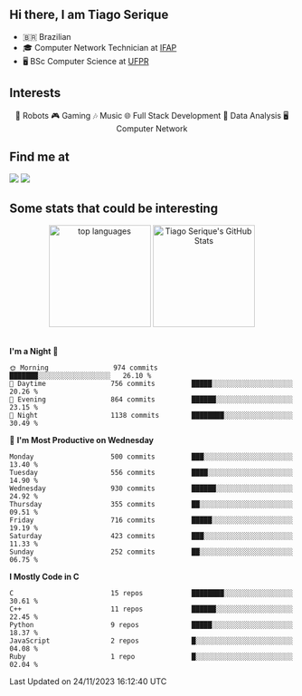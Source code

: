 
<h2> Hi there, I am Tiago Serique</h2>

<div>
	<ul>
		<li>🇧🇷 Brazilian</li>
		<li>🎓 Computer Network Technician at <a href="https://www.ifap.edu.br/">IFAP</a></li>
		<li>🖥️ BSc Computer Science at <a href="https://www.ufpr.br/portalufpr/">UFPR</a></li>
	</ul>
</div>


<h2>Interests</h2>

<div align="center">
	🤖 Robots 🎮 Gaming 🎶 Music 🌐 Full Stack Development 🎲 Data Analysis 🖥️ Computer Network
</div>

<h2>Find me at</h2>

<div>
	<a href="https://www.linkedin.com/in/tiago-serique"><img src="https://img.shields.io/badge/LinkedIn-0077B5?style=for-the-badge&logo=linkedin&logoColor=white"></a>
	<a href="https://www.instagram.com/tiago.serique/"><img src="https://img.shields.io/badge/Instagram-E4405F?style=for-the-badge&logo=instagram&logoColor=white"></a>
</div>

<h2>Some stats that could be interesting</h2>

<div align="center">
	<img height="180em" src="https://tiagoserique.vercel.app/api/top-langs/?layout=compact&theme=tokyonight&username=tiagoserique&langs_count=10&hide=makefile&exclude_repo=vim-mods" alt="top languages">
	<img height="180em" src="https://tiagoserique.vercel.app/api?username=tiagoserique&count_private=true&show_icons=true&theme=tokyonight&include_all_commits=true" alt="Tiago Serique's GitHub Stats">
</div> 

<br>

<!--START_SECTION:waka-->
**I'm a Night 🦉** 

```text
🌞 Morning                974 commits         ███████░░░░░░░░░░░░░░░░░░   26.10 % 
🌆 Daytime                756 commits         █████░░░░░░░░░░░░░░░░░░░░   20.26 % 
🌃 Evening                864 commits         ██████░░░░░░░░░░░░░░░░░░░   23.15 % 
🌙 Night                  1138 commits        ████████░░░░░░░░░░░░░░░░░   30.49 % 
```
📅 **I'm Most Productive on Wednesday** 

```text
Monday                   500 commits         ███░░░░░░░░░░░░░░░░░░░░░░   13.40 % 
Tuesday                  556 commits         ████░░░░░░░░░░░░░░░░░░░░░   14.90 % 
Wednesday                930 commits         ██████░░░░░░░░░░░░░░░░░░░   24.92 % 
Thursday                 355 commits         ██░░░░░░░░░░░░░░░░░░░░░░░   09.51 % 
Friday                   716 commits         █████░░░░░░░░░░░░░░░░░░░░   19.19 % 
Saturday                 423 commits         ███░░░░░░░░░░░░░░░░░░░░░░   11.33 % 
Sunday                   252 commits         ██░░░░░░░░░░░░░░░░░░░░░░░   06.75 % 
```


**I Mostly Code in C** 

```text
C                        15 repos            ████████░░░░░░░░░░░░░░░░░   30.61 % 
C++                      11 repos            ██████░░░░░░░░░░░░░░░░░░░   22.45 % 
Python                   9 repos             █████░░░░░░░░░░░░░░░░░░░░   18.37 % 
JavaScript               2 repos             █░░░░░░░░░░░░░░░░░░░░░░░░   04.08 % 
Ruby                     1 repo              █░░░░░░░░░░░░░░░░░░░░░░░░   02.04 % 
```




 Last Updated on 24/11/2023 16:12:40 UTC
<!--END_SECTION:waka-->
